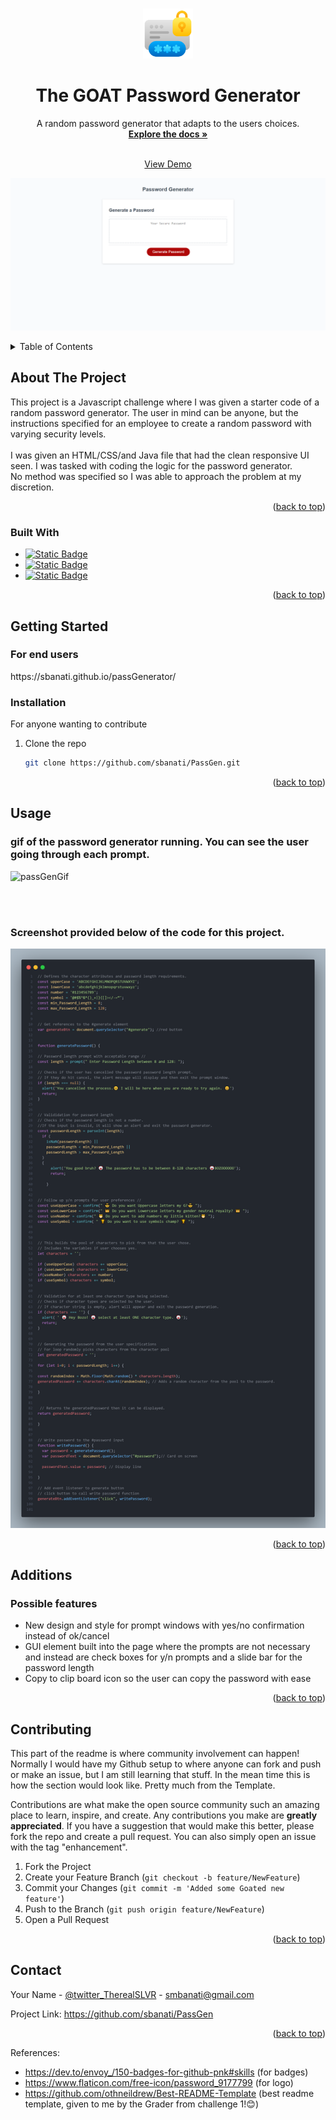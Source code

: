 
<a name="readme-top"></a>





<!-- PROJECT LOGO -->
<br />
<div align="center">
  <a href="https://github.com/sbanati/PassGen">  
    <img src="passLogo.png" alt="Logo" width="80" height="80">
  </a>

<h1 align="center">The GOAT Password Generator</h1>

  <p align="center">
    A random password generator that adapts to the users choices. 
    <br />
    <a href="https://github.com/sbanati/PassGen"><strong>Explore the docs »</strong></a>
    <br />
    <br />

    
  <a href="https://sbanati.github.io/passGenerator/">View Demo</a>
    
  <img src="screenShot.png" alt="Logo">

  </p>
</div>



<!-- TABLE OF CONTENTS -->
<details>
  <summary>Table of Contents</summary>
  <ol>
    <li>
      <a href="#about-the-project">About The Project</a>
      <ul>
        <li><a href="#built-with">Built With</a></li>
      </ul>
    </li>
    <li>
      <a href="#getting-started">Getting Started</a>
      <ul>
        <li><a href="#installation">Installation</a></li>
      </ul>
    </li>
    <li><a href="#usage">Usage</a></li>
    <li><a href="#additions">Additions</a></li>
    <li><a href="#contributing">Contributing</a></li>
    <li><a href="#contact">Contact</a></li>
  </ol>
</details>



<!-- ABOUT THE PROJECT -->
## About The Project

This project is a Javascript challenge where I was given a starter code of a random password generator. The user in mind can be anyone,
but the instructions specified for an employee to create a random password with varying security levels. 
<br><br>
I was given an HTML/CSS/and Java file that had the clean responsive UI seen. I was tasked with coding the logic for the password generator.<br>
No method was specified so I was able to approach the problem at my discretion. 




<p align="right">(<a href="#readme-top">back to top</a>)</p>



### Built With

* [![Static Badge](https://img.shields.io/badge/HTML5-red?style=for-the-badge&logo=HTML5&labelColor=black)](https://img.shields.io/badge/HTML5-E34F26?style=for-the-badge&logo=html5&logoColor=white)
* [![Static Badge](https://img.shields.io/badge/CSS3-black?style=for-the-badge&logo=CSS3&logoColor=blue&labelColor=black&color=blue)](https://img.shields.io/badge/CSS3-1572B6?style=for-the-badge&logo=css3&logoColor=white)
* [![Static Badge](https://img.shields.io/badge/Java-gray?style=for-the-badge&logo=JavaScript&logoColor=yellow)](https://img.shields.io/badge/JavaScript-323330?style=for-the-badge&logo=javascript&logoColor=F7DF1E)




<p align="right">(<a href="#readme-top">back to top</a>)</p>



<!-- GETTING STARTED -->
## Getting Started

 <h3>For end users</h3> 
https://sbanati.github.io/passGenerator/  <br>




### Installation
For anyone wanting to contribute <br>

1. Clone the repo
   ```sh
   git clone https://github.com/sbanati/PassGen.git
   ```

<p align="right">(<a href="#readme-top">back to top</a>)</p>



<!-- USAGE EXAMPLES -->
## Usage

<h3>gif of the password generator running. You can see the user going through each prompt.</h3>

![passGenGif](https://github.com/sbanati/PassGen/assets/149754544/ee2cefa3-adde-4342-8560-6f811e60212e)

<br>
<br>

<h3>Screenshot provided below of the code for this project.</h3>

<img src="codeScreenShot.png" alt="vscode script.js">
 





<p align="right">(<a href="#readme-top">back to top</a>)</p>



<!-- ROADMAP -->
## Additions

<h3>Possible features</h3>

* New design and style for prompt windows with yes/no confirmation instead of ok/cancel
* GUI element built into the page where the prompts are not necessary and instead are check boxes for y/n prompts and a slide bar for the password length
* Copy to clip board icon so the user can copy the password with ease



<p align="right">(<a href="#readme-top">back to top</a>)</p>



<!-- CONTRIBUTING -->
## Contributing

This part of the readme is where community involvement can happen! Normally I would have my Github setup to where anyone can fork and push or make an issue, but 
I am still learning that stuff. In the mean time this is how the section would look like. Pretty much from the Template. <br>

Contributions are what make the open source community such an amazing place to learn, inspire, and create. Any contributions you make are **greatly appreciated**.
If you have a suggestion that would make this better, please fork the repo and create a pull request. You can also simply open an issue with the tag "enhancement".


1. Fork the Project
2. Create your Feature Branch (`git checkout -b feature/NewFeature`)
3. Commit your Changes (`git commit -m 'Added some Goated new feature'`)
4. Push to the Branch (`git push origin feature/NewFeature`)
5. Open a Pull Request

<p align="right">(<a href="#readme-top">back to top</a>)</p>



<!-- CONTACT -->
## Contact

Your Name - [@twitter_TherealSLVR](https://twitter.com/TherealSLVR) - smbanati@gmail.com

Project Link: https://github.com/sbanati/PassGen

<p align="right">(<a href="#readme-top">back to top</a>)</p>




<!-- MARKDOWN LINKS & IMAGES -->
<!-- https://www.markdownguide.org/basic-syntax/#reference-style-links -->
References:
* https://dev.to/envoy_/150-badges-for-github-pnk#skills (for badges)
* https://www.flaticon.com/free-icon/password_9177799 (for logo)
* https://github.com/othneildrew/Best-README-Template (best readme template, given to me by the Grader from challenge 1!😊)




